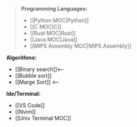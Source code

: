 >**Programming  Languages:**
>- [[Python MOC|Python]]
>- [[C MOC|C]]
>- [[Rust MOC|Rust]]
>- [[Java MOC|Java]]
>- [[MIPS Assembly MOC|MIPS Assembly]]

**Algorithms:**
- [[Binary search]]<--
- [[Bubble sort]]
- [[Marge Sort]] <--

**Ide/Terminal:**
- [[VS Code]]
- [[Nvim]]
- [[Unix Terminal MOC]]

